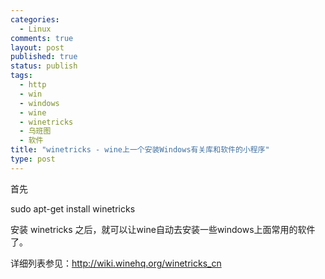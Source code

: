 ```yaml
--- 
categories: 
  - Linux
comments: true
layout: post
published: true
status: publish
tags: 
  - http
  - win
  - windows
  - wine
  - winetricks
  - 乌班图
  - 软件
title: "winetricks - wine上一个安装Windows有关库和软件的小程序"
type: post
---
```

首先

sudo apt-get install winetricks

<span style="line-height: 16px; -webkit-border-horizontal-spacing: 5px; -webkit-border-vertical-spacing: 5px;">安装</span><span style="-webkit-border-horizontal-spacing: 5px; -webkit-border-vertical-spacing: 5px;"> winetricks 之后，就可以让wine自动去安装一些windows上面常用的软件了。</span>

<span style="-webkit-border-horizontal-spacing: 5px; -webkit-border-vertical-spacing: 5px;">详细列表参见：</span><a href="http://wiki.winehq.org/winetricks_cn">http://wiki.winehq.org/winetricks_cn</a>
